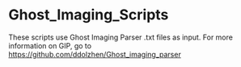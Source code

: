 # Ghost_Imaging_Scripts

These scripts use Ghost Imaging Parser .txt files as input. For more information on GIP, go to https://github.com/ddolzhen/Ghost_imaging_parser
